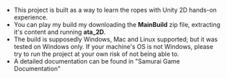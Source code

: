 - This project is built as a way to learn the ropes with Unity 2D hands-on experience.
- You can play my build my downloading the **MainBuild** zip file, extracting it's content and running **ata_2D**.
- The build is supposedly Windows, Mac and Linux supported; but it was tested on Windows only. If your machine's OS is not Windows, please try to run the project at your own risk of not being able to.
- A detailed documentation can be found in "Samurai Game Documentation"
